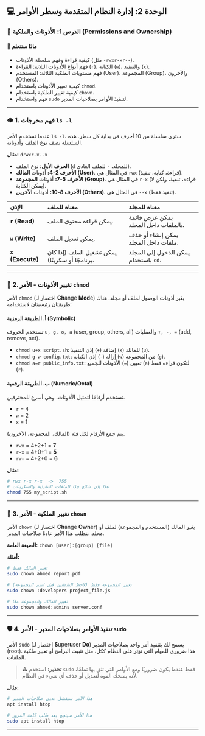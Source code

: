 ## 💻 الوحدة 2: إدارة النظام المتقدمة وسطر الأوامر

### 📘 الدرس 1: الأذونات والملكية (Permissions and Ownership)

#### 🧠 **ماذا ستتعلم**
* كيفية قراءة وفهم سلسلة الأذونات (مثل `-rwxr-xr--`).
* فهم أنواع الأذونات الثلاثة: القراءة (`r`)، الكتابة (`w`)، والتنفيذ (`x`).
* فهم مستويات الملكية الثلاثة: المستخدم (User)، المجموعة (Group)، والآخرون (Others).
* كيفية تغيير الأذونات باستخدام `chmod`.
* كيفية تغيير الملكية باستخدام `chown`.
* فهم واستخدام `sudo` لتنفيذ الأوامر بصلاحيات المدير.

---
### 👁️ 1. فهم مخرجات `ls -l`
عندما تستخدم الأمر `ls -l`، سترى سلسلة من 10 أحرف في بداية كل سطر. هذه السلسلة تصف نوع الملف وأذوناته.

**مثال:** `drwxr-x--x`
* **الحرف الأول:** نوع الملف (`d` للمجلد، `-` للملف العادي).
* **الأحرف 2-4:** أذونات **المالك (User)**. في المثال هي `rwx` (قراءة، كتابة، تنفيذ).
* **الأحرف 5-7:** أذونات **المجموعة (Group)**. في المثال هي `r-x` (قراءة، تنفيذ، ولكن لا يمكن الكتابة).
* **الأحرف 8-10:** أذونات **الآخرين (Others)**. في المثال هي `--x` (تنفيذ فقط).

| الإذن | معناه للملف | معناه للمجلد |
| :--- | :--- | :--- |
| **`r` (Read)** | يمكن قراءة محتوى الملف. | يمكن عرض قائمة بالملفات داخل المجلد. |
| **`w` (Write)**| يمكن تعديل الملف. | يمكن إنشاء أو حذف ملفات داخل المجلد. |
| **`x` (Execute)**| يمكن تشغيل الملف (إذا كان برنامجًا أو سكربتًا). | يمكن الدخول إلى المجلد باستخدام `cd`. |

---
### 🔑 2. تغيير الأذونات - الأمر `chmod`
الأمر `chmod` (اختصار لـ **Ch**ange **Mod**e) يغير أذونات الوصول لملف أو مجلد. هناك طريقتان رئيسيتان لاستخدامه:

#### **أ. الطريقة الرمزية (Symbolic)**
تستخدم الحروف `u, g, o, a` (user, group, others, all) والعمليات `+, -, =` (add, remove, set).

* `chmod u+x script.sh`: إضافة (`+`) إذن التنفيذ (`x`) للمالك (`u`).
* `chmod g-w config.txt`: إزالة (`-`) إذن الكتابة (`w`) من المجموعة (`g`).
* `chmod a=r public_info.txt`: تعيين (`=`) الأذونات للجميع (`a`) لتكون قراءة فقط (`r`).

#### **ب. الطريقة الرقمية (Numeric/Octal)**
تستخدم أرقامًا لتمثيل الأذونات، وهي أسرع للمحترفين.
* `r` = 4
* `w` = 2
* `x` = 1

يتم جمع الأرقام لكل فئة (المالك، المجموعة، الآخرون).
* `rwx` = 4+2+1 = **7**
* `r-x` = 4+0+1 = **5**
* `rw-` = 4+2+0 = **6**

**مثال:**
```bash
# rwx r-x r-x  ->  755
# هذا إذن شائع جدًا للملفات التنفيذية والسكربتات
chmod 755 my_script.sh
```

---
### 👑 3. تغيير الملكية - الأمر `chown`
الأمر `chown` (اختصار لـ **Ch**ange **Own**er) يغير المالك (المستخدم والمجموعة) لملف أو مجلد. يتطلب هذا الأمر عادةً صلاحيات المدير.

**الصيغة العامة:** `chown [user]:[group] [file]`

**أمثلة:**
```bash
# تغيير المالك فقط
sudo chown ahmed report.pdf

# تغيير المجموعة فقط (لاحظ النقطتين قبل اسم المجموعة)
sudo chown :developers project_file.js

# تغيير المالك والمجموعة معًا
sudo chown ahmed:admins server.conf
```

---
### 🛡️ 4. تنفيذ الأوامر بصلاحيات المدير - الأمر `sudo`
الأمر `sudo` (اختصار لـ **S**uper**u**ser **Do**) يسمح لك بتنفيذ أمر واحد بصلاحيات المدير (root). هذا ضروري للمهام التي تؤثر على النظام ككل، مثل تثبيت البرامج أو تغيير ملكية الملفات.

> ⚠️ **تحذير:** استخدم `sudo` فقط عندما يكون ضروريًا ومع الأوامر التي تثق بها تمامًا، لأنه يمنحك القوة لتعديل أو حذف أي شيء في النظام.

**مثال:**
```bash
# هذا الأمر سيفشل بدون صلاحيات المدير
apt install htop

# هذا الأمر سينجح بعد طلب كلمة المرور
sudo apt install htop
```

---